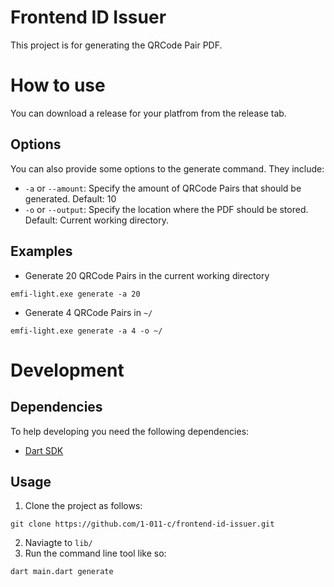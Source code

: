 # Frontend ID Issuer
This project is for generating the QRCode Pair PDF.

# How to use
You can download a release for your platfrom from the release tab.

## Options
You can also provide some options to the generate command.
They include:
- `-a` or `--amount`: Specify the amount of QRCode Pairs that should be generated. Default: 10
- `-o` or `--output`: Specify the location where the PDF should be stored. Default: Current working directory.

## Examples
- Generate 20 QRCode Pairs in the current working directory
```
emfi-light.exe generate -a 20
```

- Generate 4 QRCode Pairs in `~/`
```
emfi-light.exe generate -a 4 -o ~/
```


# Development
## Dependencies
To help developing you need the following dependencies:
- [Dart SDK](https://dart.dev/get-dart)

## Usage
1. Clone the project as follows:
```
git clone https://github.com/1-011-c/frontend-id-issuer.git
```

2. Naviagte to `lib/`
3. Run the command line tool like so:
```
dart main.dart generate
```
